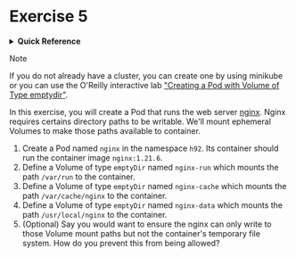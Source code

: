 # Exercise 5

<details>
<summary><b>Quick Reference</b></summary>
<p>

* Namespace: `h92`<br>
* Documentation: [Ephemeral Volumes](https://kubernetes.io/docs/concepts/storage/ephemeral-volumes/)

</p>
</details>

> [!NOTE]
> If you do not already have a cluster, you can create one by using minikube or you can use the O'Reilly interactive lab ["Creating a Pod with Volume of Type emptydir"](https://learning.oreilly.com/scenarios/creating-a-pod/9781098163907/).

In this exercise, you will create a Pod that runs the web server [nginx](https://docs.nginx.com/nginx/admin-guide/web-server/). Nginx requires certains directory paths to be writable. We'll mount ephemeral Volumes to make those paths available to container.

1. Create a Pod named `nginx` in the namespace `h92`. Its container should run the container image `nginx:1.21.6`.
2. Define a Volume of type `emptyDir` named `nginx-run` which mounts the path `/var/run` to the container.
3. Define a Volume of type `emptyDir` named `nginx-cache` which mounts the path `/var/cache/nginx` to the container.
4. Define a Volume of type `emptyDir` named `nginx-data` which mounts the path `/usr/local/nginx` to the container.
5. (Optional) Say you would want to ensure the nginx can only write to those Volume mount paths but not the container's temporary file system. How do you prevent this from being allowed?